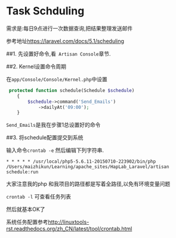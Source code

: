 # Task Schduling

需求是:每日9点进行一次数据查询,把结果整理发送邮件

参考地址<https://laravel.com/docs/5.1/scheduling>

##1. 先设置好命令,看` Artisan Console`章节.

##2. Kernel设置命令周期

在`app/Console/Console/Kernel.php`中设置

```php
 protected function schedule(Schedule $schedule)
    {
        $schedule->command('Send_Emails')
            ->dailyAt('09:00');
    }
```

`Send_Emails`是我在步骤1总设置好的命令

##3. 将schedule配置提交到系统

输入命令`crontab -e` 然后编辑下列字符串.

    * * * * * /usr/local/php5-5.6.11-20150710-223902/bin/php /Users/maizhikun/Learning/apache_sites/HapLab_Laravel/artisan  schedule:run
    
大家注意我的php 和我项目的路径都是写着全路径,以免有环境变量问题

`crontab -l` 可查看任务列表

然后就基本OK了

系统任务配置参考<http://linuxtools-rst.readthedocs.org/zh_CN/latest/tool/crontab.html>
